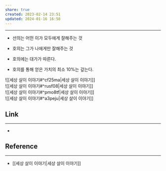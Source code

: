 ```yaml
---
share: true
created: 2023-02-14 23:51
updated: 2024-01-16 16:58
---
```


---
- 선의는 어떤 이가 모두에게 잘해주는 것
- 호의는 그가 나에게만 잘해주는 것

- 호의에는 대가가 따른다.
- 호의를 통해 얻은 가치의 최소 10%는 갚는다.


![[세상 살이 이야기#^cf25ma|세상 살이 이야기]]  
![[세상 살이 이야기#^rusf08|세상 살이 이야기]]  
![[세상 살이 이야기#^pmo8tf|세상 살이 이야기]]  
![[세상 살이 이야기#^a3peju|세상 살이 이야기]]


## Link
---
- 


## Reference
---
- [[세상 살이 이야기|세상 살이 이야기]]